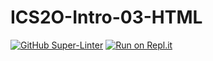 # ICS2O-Intro-03-HTML
[![GitHub Super-Linter](https://github.com/shuang768/ICS2O-Intro-03-HTML/workflows/Lint%20Code%20Base/badge.svg)](https://github.com/marketplace/actions/super-linter)
[![Run on Repl.it](https://replit.com/badge/github/shuang768/ICS2O-Intro-03-HTML)](https://replit.com/new/github/shuang768/ICS2O-Intro-03-HTML)

